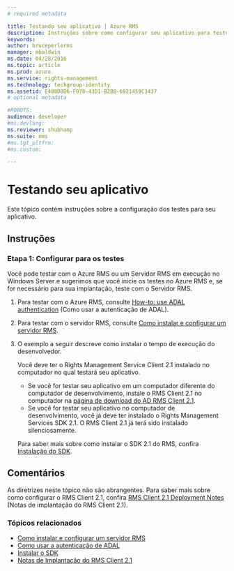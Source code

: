 ```yaml
---
# required metadata

title: Testando seu aplicativo | Azure RMS
description: Instruções sobre como configurar seu aplicativo para testes.
keywords:
author: bruceperlerms
manager: mbaldwin
ms.date: 04/28/2016
ms.topic: article
ms.prod: azure
ms.service: rights-management
ms.technology: techgroup-identity
ms.assetid: E480D8D6-F070-43D1-B2B0-6921459C3437
# optional metadata

#ROBOTS:
audience: developer
#ms.devlang:
ms.reviewer: shubhamp
ms.suite: ems
#ms.tgt_pltfrm:
#ms.custom:

---
```


# Testando seu aplicativo

Este tópico contém instruções sobre a configuração dos testes para seu aplicativo.

## Instruções

### Etapa 1: Configurar para os testes

Você pode testar com o Azure RMS ou um Servidor RMS em execução no Windows Server e sugerimos que você inicie os testes no Azure RMS e, se for necessário para sua implantação, teste com o Servidor RMS.

1. Para testar com o Azure RMS, consulte [How-to: use ADAL authentication](how-to-use-adal-authentication.md) (Como usar a autenticação de ADAL).
2. Para testar com o servidor RMS, consulte [Como instalar e configurar um servidor RMS](how-to-install-and-configure-an-rms-server.md).
3. O exemplo a seguir descreve como instalar o tempo de execução do desenvolvedor.

   Você deve ter o Rights Management Service Client 2.1 instalado no computador no qual testará seu aplicativo.
   - Se você for testar seu aplicativo em um computador diferente do computador de desenvolvimento, instale o RMS Client 2.1 no computador na [página de download do AD RMS Client 2.1](http://www.microsoft.com/en-us/download/details.aspx?id=38396).
   - Se você for testar seu aplicativo no computador de desenvolvimento, você já deve ter instalado o Rights Management Services SDK 2.1. O RMS Client 2.1 já terá sido instalado silenciosamente.

    Para saber mais sobre como instalar o SDK 2.1 do RMS, confira [Instalação do SDK](create-your-first-rights-aware-application.md).

## Comentários

As diretrizes neste tópico não são abrangentes. Para saber mais sobre como configurar o RMS Client 2.1, confira [RMS Client 2.1 Deployment Notes](https://technet.microsoft.com/en-us/library/jj159267(WS.10).aspx) (Notas de implantação do RMS Client 2.1).

### Tópicos relacionados

* [Como instalar e configurar um servidor RMS](how-to-install-and-configure-an-rms-server.md)
* [Como usar a autenticação de ADAL](how-to-use-adal-authentication,md)
* [Instalar o SDK](create-your-first-rights-aware-application.md)
* [Notas de Implantação do RMS Client 2.1](https://technet.microsoft.com/en-us/library/jj159267(WS.10).aspx)
 

 


<!--HONumber=Jun16_HO2-->


